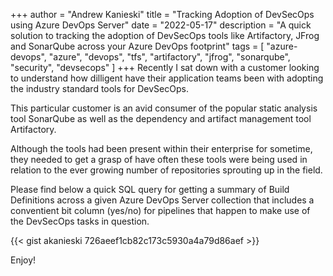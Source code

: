 +++
author = "Andrew Kanieski"
title = "Tracking Adoption of DevSecOps using Azure DevOps Server"
date = "2022-05-17"
description = "A quick solution to tracking the adoption of DevSecOps tools like Artifactory, JFrog and SonarQube across your Azure DevOps footprint"
tags = [
    "azure-devops",
    "azure",
    "devops",
    "tfs",
    "artifactory",
    "jfrog",
    "sonarqube",
    "security",
    "devsecops"
]
+++
Recently I sat down with a customer looking to understand how dilligent have their application teams been with adopting the industry standard tools for DevSecOps. 

This particular customer is an avid consumer of the popular static analysis tool SonarQube as well as the dependency and artifact management tool Artifactory.

Although the tools had been present within their enterprise for sometime, they needed to get a grasp of have often these tools were being used in relation to the ever growing number of repositories sprouting up in the field.

Please find below a quick SQL query for getting a summary of Build Definitions across a given Azure DevOps Server collection that includes a conventient bit column (yes/no) for pipelines that happen to make use of the DevSecOps tasks in question.

{{< gist akanieski 726aeef1cb82c173c5930a4a79d86aef >}}

Enjoy!
